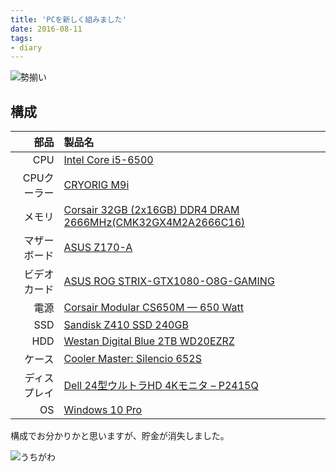 ```yaml
---
title: 'PCを新しく組みました'
date: 2016-08-11
tags:
- diary
---
```


![勢揃い](2016/build-pc-parts.jpg)

## 構成

| 部品 | 製品名 |
|-----:|:------|
| CPU | [Intel Core i5-6500](http://ark.intel.com/ja/products/88184/Intel-Core-i5-6500-Processor-6M-Cache-up-to-3_60-GHz) |
| CPUクーラー | [CRYORIG M9i](http://www.cryorig.com/m9.php) |
| メモリ | [Corsair 32GB (2x16GB) DDR4 DRAM 2666MHz(CMK32GX4M2A2666C16)](http://www.corsair.com/en/vengeance-lpx-32gb-2x16gb-ddr4-dram-2666mhz-c16-memory-kit-black-cmk32gx4m2a2666c16) |
| マザーボード | [ASUS Z170-A](https://www.asus.com/jp/Motherboards/Z170-A/) |
| ビデオカード | [ASUS ROG STRIX-GTX1080-O8G-GAMING](https://www.asus.com/jp/Graphics-Cards/ROG-STRIX-GTX1080-O8G-GAMING/) |
| 電源 | [Corsair Modular CS650M — 650 Watt](http://www.corsair.com/en/cs-series-modular-cs650m-650-watt-80-plus-gold-certified-psu) |
| SSD | [Sandisk Z410 SSD 240GB](https://www.sandisk.co.jp/business/computing/z410) |
| HDD | [Westan Digital Blue 2TB WD20EZRZ](http://www.wdc.com/jp/products/products.aspx?id=770) |
| ケース | [Cooler Master: Silencio 652S](http://apac.coolermaster.com/jp/case/mid-tower-silent-series/silencio652s/) |
| ディスプレイ | [Dell 24型ウルトラHD 4Kモニタ – P2415Q](http://accessories.apj.dell.com/sna/productdetail.aspx?c=jp&l=ja&s=dhs&cs=jpdhs1&sku=391-BCHP) |
| OS | [Windows 10 Pro](https://www.microsoftstore.com/store/msjp/ja_JP/pdp/Windows-10-Pro/productID.323759000) |

構成でお分かりかと思いますが、貯金が消失しました。

![うちがわ](2016/build-pc-inside.jpg)
